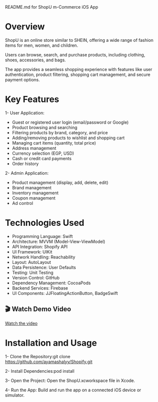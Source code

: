 README.md for ShopU m-Commerce iOS App
# Overview
ShopU is an online store similar to SHEIN, offering a wide range of fashion items for men, women, and children. 

Users can browse, search, and purchase products, including clothing, shoes, accessories, and bags.

The app provides a seamless shopping experience with features like user authentication, product filtering, shopping cart management, and secure payment options.

# Key Features
1- User Application:
 * Guest or registered user login (email/password or Google)
 * Product browsing and searching
 * Filtering products by brand, category, and price
 * Adding/removing products to wishlist and shopping cart
 * Managing cart items (quantity, total price)
 * Address management
 * Currency selection (EGP, USD)
 * Cash or credit card payments
 * Order history
    
2- Admin Application:
* Product management (display, add, delete, edit)
* Brand management
* Inventory management
* Coupon management
*  Ad control
  
# Technologies Used
* Programming Language: Swift
* Architecture: MVVM (Model-View-ViewModel)
* API Integration: Shopify API
* UI Framework: UIKit
* Network Handling: Reachability
* Layout: AutoLayout
* Data Persistence: User Defaults
* Testing: Unit Testing
* Version Control: GitHub
* Dependency Management: CocoaPods
* Backend Services: Firebase
* UI Components: JJFloatingActionButton, BadgeSwift

## 🎬 Watch Demo Video

[Watch the video](https://drive.google.com/file/d/1eySA6dpd4gRflSSz043PmMliW2DjQ4-N/view?usp=sharing)

# Installation and Usage
1- Clone the Repository:git clone https://github.com/ayamashalyy/Shopify.git

2- Install Dependencies:pod install

3- Open the Project: Open the ShopU.xcworkspace file in Xcode.

4- Run the App: Build and run the app on a connected iOS device or simulator.

